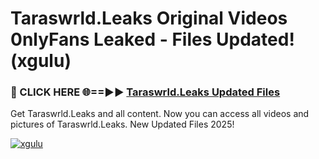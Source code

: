 # Taraswrld.Leaks Original Videos 0nlyFans Leaked - Files Updated! (xgulu)

<h3>🔴 CLICK HERE 🌐==►► <a href="https://tinyurl.com/2m67pmp6" rel="nofollow">Taraswrld.Leaks Updated Files</a></h3>

Get Taraswrld.Leaks and all content. Now you can access all videos and pictures of Taraswrld.Leaks. New Updated Files 2025!

[![xgulu](https://i.imgur.com/H4QAA4z.gif)](https://tinyurl.com/2m67pmp6)